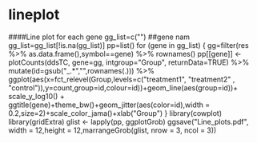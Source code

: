 # lineplot
####Line plot for each gene
gg_list=c("") ##gene nam
gg_list=gg_list[!is.na(gg_list)]
pp=list()
for (gene in gg_list) {
  gg=filter(res %>% as.data.frame(),symbol==gene) %>% rownames()
  pp[[gene]] <- plotCounts(ddsTC, gene=gg, intgroup="Group", returnData=TRUE) %>% mutate(id=gsub("_.*","",rownames(.))) %>% 
    ggplot(aes(x=fct_relevel(Group,levels=c("treatment1", "treatment2" , "control")),y=count,group=id,colour=id))+geom_line(aes(group=id))+ scale_y_log10() + ggtitle(gene)+theme_bw()+geom_jitter(aes(color=id),width = 0.2,size=2)+scale_color_jama()+xlab("Group")
}
library(cowplot)
library(gridExtra)
glist <- lapply(pp, ggplotGrob)
ggsave("Line_plots.pdf", width = 12,height = 12,marrangeGrob(glist, nrow = 3, ncol = 3))
